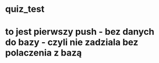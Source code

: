 # quiz_test
# to jest pierwszy push - bez danych do bazy - czyli nie zadziala bez polaczenia z bazą
